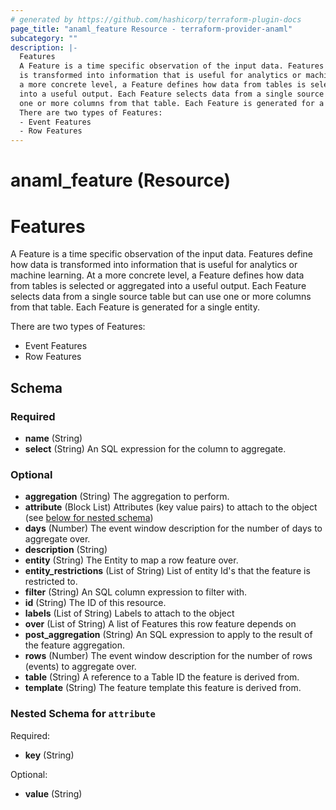 ```yaml
---
# generated by https://github.com/hashicorp/terraform-plugin-docs
page_title: "anaml_feature Resource - terraform-provider-anaml"
subcategory: ""
description: |-
  Features
  A Feature is a time specific observation of the input data. Features define how data
  is transformed into information that is useful for analytics or machine learning. At
  a more concrete level, a Feature defines how data from tables is selected or aggregated
  into a useful output. Each Feature selects data from a single source table but can use
  one or more columns from that table. Each Feature is generated for a single entity.
  There are two types of Features:
  - Event Features
  - Row Features
---
```


# anaml_feature (Resource)

# Features

A Feature is a time specific observation of the input data. Features define how data
is transformed into information that is useful for analytics or machine learning. At
a more concrete level, a Feature defines how data from tables is selected or aggregated
into a useful output. Each Feature selects data from a single source table but can use
one or more columns from that table. Each Feature is generated for a single entity.

There are two types of Features:
- Event Features
- Row Features



<!-- schema generated by tfplugindocs -->
## Schema

### Required

- **name** (String)
- **select** (String) An SQL expression for the column to aggregate.

### Optional

- **aggregation** (String) The aggregation to perform.
- **attribute** (Block List) Attributes (key value pairs) to attach to the object (see [below for nested schema](#nestedblock--attribute))
- **days** (Number) The event window description for the number of days to aggregate over.
- **description** (String)
- **entity** (String) The Entity to map a row feature over.
- **entity_restrictions** (List of String) List of entity Id's that the feature is restricted to.
- **filter** (String) An SQL column expression to filter with.
- **id** (String) The ID of this resource.
- **labels** (List of String) Labels to attach to the object
- **over** (List of String) A list of Features this row feature depends on
- **post_aggregation** (String) An SQL expression to apply to the result of the feature aggregation.
- **rows** (Number) The event window description for the number of rows (events) to aggregate over.
- **table** (String) A reference to a Table ID the feature is derived from.
- **template** (String) The feature template this feature is derived from.

<a id="nestedblock--attribute"></a>
### Nested Schema for `attribute`

Required:

- **key** (String)

Optional:

- **value** (String)


